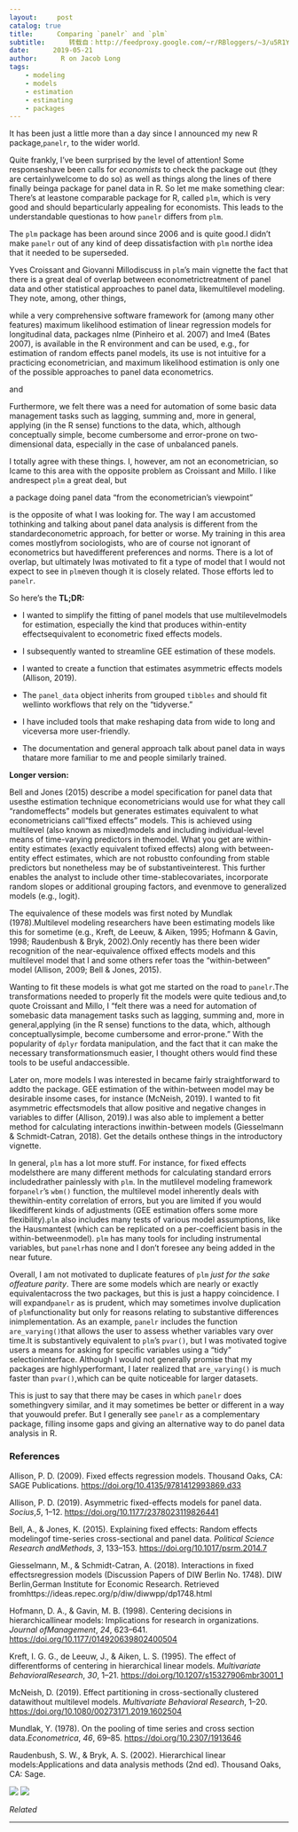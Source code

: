 ```yaml
---
layout:     post
catalog: true
title:      Comparing `panelr` and `plm`
subtitle:      转载自：http://feedproxy.google.com/~r/RBloggers/~3/u5R1YSgI-uc/
date:      2019-05-21
author:      R on Jacob Long
tags:
    - modeling
    - models
    - estimation
    - estimating
    - packages
---
```






It has been just a little more than a day since I announced my new R package,`panelr`, to the wider world.


Quite frankly, I’ve been surprised by the level of attention! Some responseshave been calls for *economists* to check the package out (they are certainlywelcome to do so) as well as things along the lines of there finally beinga package for panel data in R. So let me make something clear: There’s at leastone comparable package for R, called `plm`, which is very good and should beparticularly appealing for economists. This leads to the understandable questionas to how `panelr` differs from `plm`.


The `plm` package has been around since 2006 and is quite good.I didn’t make `panelr` out of any kind of deep dissatisfaction with `plm` northe idea that it needed to be superseded.

Yves Croissant and Giovanni Millodiscuss in `plm`’s main vignette the fact that there is a great deal of overlap between econometrictreatment of panel data and other statistical approaches to panel data, likemultilevel modeling. They note, among, other things,

> 
while a very comprehensive software framework for (among many other features) maximum likelihood estimation of linear regression models for longitudinal data, packages nlme (Pinheiro et al. 2007) and lme4 (Bates 2007), is available in the R environment and can be used, e.g., for estimation of random effects panel models, its use is not intuitive for a practicing econometrician, and maximum likelihood estimation is only one of the possible approaches to panel data econometrics.


and

> 
Furthermore, we felt there was a need for automation of some basic data management tasks such as lagging, summing and, more in general, applying (in the R sense) functions to the data, which, although conceptually simple, become cumbersome and error-prone on two-dimensional data, especially in the case of unbalanced panels.


I totally agree with these things. I, however, am not an econometrician, so Icame to this area with the opposite problem as Croissant and Millo. I like andrespect `plm` a great deal, but

> 
a package doing panel data “from the econometrician’s viewpoint”


is the opposite of what I was looking for. The way I am accustomed tothinking and talking about panel data analysis is different from the standardeconometric approach, for better or worse. My training in this area comes mostlyfrom sociologists, who are of course not ignorant of econometrics but havedifferent preferences and norms. There is a lot of overlap, but ultimately Iwas motivated to fit a type of model that I would not expect to see in `plm`even though it is closely related. Those efforts led to `panelr`.

So here’s the **TL;DR:**

- I wanted to simplify the fitting of panel models that use multilevelmodels for estimation, especially the kind that produces within-entity effectsequivalent to econometric fixed effects models.

- I subsequently wanted to streamline GEE estimation of these models.

- I wanted to create a function that estimates asymmetric effects models (Allison, 2019).

- The `panel_data` object inherits from grouped `tibbles` and should fit wellinto workflows that rely on the “tidyverse.”

- I have included tools that make reshaping data from wide to long and viceversa more user-friendly.

- The documentation and general approach talk about panel data in ways thatare more familiar to me and people similarly trained.


**Longer version:**

Bell and Jones (2015) describe a model specification for panel data that usesthe estimation technique econometricians would use for what they call “randomeffects” models but generates estimates equivalent to what econometricians call“fixed effects” models. This is achieved using multilevel (also known as mixed)models and including individual-level means of time-varying predictors in themodel. What you get are within-entity estimates (exactly equivalent tofixed effects) along with between-entity effect estimates, which are not robustto confounding from stable predictors but nonetheless may be of substantiveinterest. This further enables the analyst to include other time-stablecovariates, incorporate random slopes or additional grouping factors, and evenmove to generalized models (e.g., logit).

The equivalence of these models was first noted by Mundlak (1978).Multilevel modeling researchers have been estimating models like this for sometime (e.g., Kreft, de Leeuw, & Aiken, 1995; Hofmann & Gavin, 1998; Raudenbush & Bryk, 2002).Only recently has there been wider recognition of the near-equivalence offixed effects models and this multilevel model that I and some others refer toas the “within-between” model (Allison, 2009; Bell & Jones, 2015).

Wanting to fit these models is what got me started on the road to `panelr`.The transformations needed to properly fit the models were quite tedious and,to quote Croissant and Millo, I “felt there was a need for automation of somebasic data management tasks such as lagging, summing and, more in general,applying (in the R sense) functions to the data, which, although conceptuallysimple, become cumbersome and error-prone.” With the popularity of `dplyr` fordata manipulation, and the fact that it can make the necessary transformationsmuch easier, I thought others would find these tools to be useful andaccessible.

Later on, more models I was interested in became fairly straightforward to addto the package. GEE estimation of the within-between model may be desirable insome cases, for instance (McNeish, 2019). I wanted to fit asymmetric effectsmodels that allow positive and negative changes in variables to differ (Allison, 2019).I was also able to implement a better method for calculating interactions inwithin-between models (Giesselmann & Schmidt-Catran, 2018). Get the details onthese things in the introductory vignette.

In general, `plm` has a lot more stuff. For instance, for fixed effects modelsthere are many different methods for calculating standard errors includedrather painlessly with `plm`. In the mutlilevel modeling framework for`panelr`’s `wbm()` function, the multilevel model inherently deals with thewithin-entity correlation of errors, but you are limited if you would likedifferent kinds of adjustments (GEE estimation offers some more flexibility).`plm` also includes many tests of various model assumptions, like the Hausmantest (which can be replicated on a per-coefficient basis in the within-betweenmodel). `plm` has many tools for including instrumental variables, but `panelr`has none and I don’t foresee any being added in the near future.

Overall, I am not motivated to duplicate features of `plm` *just for the sake offeature parity*. There are some models which are nearly or exactly equivalentacross the two packages, but this is just a happy coincidence. I will expand`panelr` as is prudent, which may sometimes involve duplication of `plm`functionality but only for reasons relating to substantive differences inimplementation. As an example, `panelr` includes the function `are_varying()`that allows the user to assess whether variables vary over time.It is substantively equivalent to `plm`’s `pvar()`, but I was motivated togive users a means for asking for specific variables using a “tidy” selectioninterface. Although I would not generally promise that my packages are highlyperformant, I later realized that `are_varying()` is much faster than `pvar()`,which can be quite noticeable for larger datasets.

This is just to say that there may be cases in which `panelr` does somethingvery similar, and it may sometimes be better or different in a way that youwould prefer. But I generally see `panelr` as a complementary package, filling insome gaps and giving an alternative way to do panel data analysis in R.

### References

Allison, P. D. (2009). Fixed effects regression models. Thousand Oaks, CA: SAGE Publications. https://doi.org/10.4135/9781412993869.d33

Allison, P. D. (2019). Asymmetric fixed-effects models for panel data. *Socius*,*5*, 1–12. https://doi.org/10.1177/2378023119826441

Bell, A., & Jones, K. (2015). Explaining fixed effects: Random effects modelingof time-series cross-sectional and panel data. *Political Science Research andMethods*, *3*, 133–153. https://doi.org/10.1017/psrm.2014.7

Giesselmann, M., & Schmidt-Catran, A. (2018). Interactions in fixed effectsregression models (Discussion Papers of DIW Berlin No. 1748). DIW Berlin,German Institute for Economic Research. Retrieved fromhttps://ideas.repec.org/p/diw/diwwpp/dp1748.html

Hofmann, D. A., & Gavin, M. B. (1998). Centering decisions in hierarchicallinear models: Implications for research in organizations. *Journal ofManagement*, *24*, 623–641. https://doi.org/10.1177/014920639802400504

Kreft, I. G. G., de Leeuw, J., & Aiken, L. S. (1995). The effect of differentforms of centering in hierarchical linear models. *Multivariate BehavioralResearch*, *30*, 1–21. https://doi.org/10.1207/s15327906mbr3001_1

McNeish, D. (2019). Effect partitioning in cross-sectionally clustered datawithout multilevel models. *Multivariate Behavioral Research*, 1–20. https://doi.org/10.1080/00273171.2019.1602504

Mundlak, Y. (1978). On the pooling of time series and cross section data.*Econometrica*, *46*, 69–85. https://doi.org/10.2307/1913646

Raudenbush, S. W., & Bryk, A. S. (2002). Hierarchical linear models:Applications and data analysis methods (2nd ed). Thousand Oaks, CA: Sage.

![](http://feeds.feedburner.com/~r/JacobLongR/~4/3cea7NvgClA)
![](http://feeds.feedburner.com/~r/JacobLongR/~4/3cea7NvgClA)



*Related*








---

